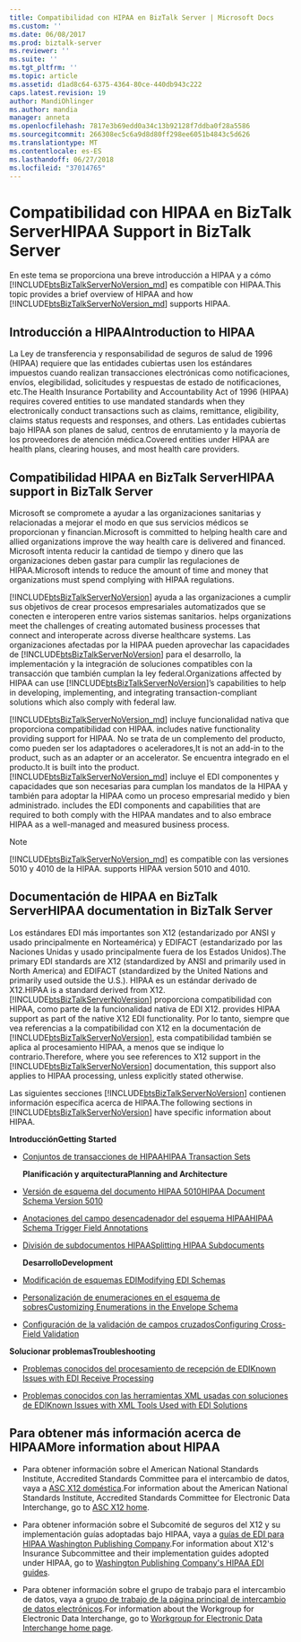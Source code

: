 ```yaml
---
title: Compatibilidad con HIPAA en BizTalk Server | Microsoft Docs
ms.custom: ''
ms.date: 06/08/2017
ms.prod: biztalk-server
ms.reviewer: ''
ms.suite: ''
ms.tgt_pltfrm: ''
ms.topic: article
ms.assetid: d1ad8c64-6375-4364-80ce-440db943c222
caps.latest.revision: 19
author: MandiOhlinger
ms.author: mandia
manager: anneta
ms.openlocfilehash: 7817e3b69edd0a34c13b92128f7ddba0f28a5586
ms.sourcegitcommit: 266308ec5c6a9d8d80ff298ee6051b4843c5d626
ms.translationtype: MT
ms.contentlocale: es-ES
ms.lasthandoff: 06/27/2018
ms.locfileid: "37014765"
---
```

# <a name="hipaa-support-in-biztalk-server"></a><span data-ttu-id="ee122-102">Compatibilidad con HIPAA en BizTalk Server</span><span class="sxs-lookup"><span data-stu-id="ee122-102">HIPAA Support in BizTalk Server</span></span>
<span data-ttu-id="ee122-103">En este tema se proporciona una breve introducción a HIPAA y a cómo [!INCLUDE[btsBizTalkServerNoVersion_md](../includes/btsbiztalkservernoversion-md.md)] es compatible con HIPAA.</span><span class="sxs-lookup"><span data-stu-id="ee122-103">This topic provides a brief overview of HIPAA and how [!INCLUDE[btsBizTalkServerNoVersion_md](../includes/btsbiztalkservernoversion-md.md)] supports HIPAA.</span></span>  
  
## <a name="introduction-to-hipaa"></a><span data-ttu-id="ee122-104">Introducción a HIPAA</span><span class="sxs-lookup"><span data-stu-id="ee122-104">Introduction to HIPAA</span></span>  
 <span data-ttu-id="ee122-105">La Ley de transferencia y responsabilidad de seguros de salud de 1996 (HIPAA) requiere que las entidades cubiertas usen los estándares impuestos cuando realizan transacciones electrónicas como notificaciones, envíos, elegibilidad, solicitudes y respuestas de estado de notificaciones, etc.</span><span class="sxs-lookup"><span data-stu-id="ee122-105">The Health Insurance Portability and Accountability Act of 1996 (HIPAA) requires covered entities to use mandated standards when they electronically conduct transactions such as claims, remittance, eligibility, claims status requests and responses, and others.</span></span> <span data-ttu-id="ee122-106">Las entidades cubiertas bajo HIPAA son planes de salud, centros de enrutamiento y la mayoría de los proveedores de atención médica.</span><span class="sxs-lookup"><span data-stu-id="ee122-106">Covered entities under HIPAA are health plans, clearing houses, and most health care providers.</span></span>  
  
## <a name="hipaa-support-in-biztalk-server"></a><span data-ttu-id="ee122-107">Compatibilidad HIPAA en BizTalk Server</span><span class="sxs-lookup"><span data-stu-id="ee122-107">HIPAA support in BizTalk Server</span></span>  
 <span data-ttu-id="ee122-108">Microsoft se compromete a ayudar a las organizaciones sanitarias y relacionadas a mejorar el modo en que sus servicios médicos se proporcionan y financian.</span><span class="sxs-lookup"><span data-stu-id="ee122-108">Microsoft is committed to helping health care and allied organizations improve the way health care is delivered and financed.</span></span> <span data-ttu-id="ee122-109">Microsoft intenta reducir la cantidad de tiempo y dinero que las organizaciones deben gastar para cumplir las regulaciones de HIPAA.</span><span class="sxs-lookup"><span data-stu-id="ee122-109">Microsoft intends to reduce the amount of time and money that organizations must spend complying with HIPAA regulations.</span></span>  
  
 [!INCLUDE[btsBizTalkServerNoVersion](../includes/btsbiztalkservernoversion-md.md)]<span data-ttu-id="ee122-110"> ayuda a las organizaciones a cumplir sus objetivos de crear procesos empresariales automatizados que se conecten e interoperen entre varios sistemas sanitarios.</span><span class="sxs-lookup"><span data-stu-id="ee122-110"> helps organizations meet the challenges of creating automated business processes that connect and interoperate across diverse healthcare systems.</span></span> <span data-ttu-id="ee122-111">Las organizaciones afectadas por la HIPAA pueden aprovechar las capacidades de [!INCLUDE[btsBizTalkServerNoVersion](../includes/btsbiztalkservernoversion-md.md)] para el desarrollo, la implementación y la integración de soluciones compatibles con la transacción que también cumplan la ley federal.</span><span class="sxs-lookup"><span data-stu-id="ee122-111">Organizations affected by HIPAA can use [!INCLUDE[btsBizTalkServerNoVersion](../includes/btsbiztalkservernoversion-md.md)]’s capabilities to help in developing, implementing, and integrating transaction-compliant solutions which also comply with federal law.</span></span>  
  
[!INCLUDE[btsBizTalkServerNoVersion_md](../includes/btsbiztalkservernoversion-md.md)]<span data-ttu-id="ee122-112"> incluye funcionalidad nativa que proporciona compatibilidad con HIPAA.</span><span class="sxs-lookup"><span data-stu-id="ee122-112"> includes native functionality providing support for HIPAA.</span></span> <span data-ttu-id="ee122-113">No se trata de un complemento del producto, como pueden ser los adaptadores o aceleradores,</span><span class="sxs-lookup"><span data-stu-id="ee122-113">It is not an add-in to the product, such as an adapter or an accelerator.</span></span> <span data-ttu-id="ee122-114">Se encuentra integrado en el producto.</span><span class="sxs-lookup"><span data-stu-id="ee122-114">It is built into the product.</span></span> [!INCLUDE[btsBizTalkServerNoVersion_md](../includes/btsbiztalkservernoversion-md.md)]<span data-ttu-id="ee122-115"> incluye el EDI componentes y capacidades que son necesarias para cumplan los mandatos de la HIPAA y también para adoptar la HIPAA como un proceso empresarial medido y bien administrado.</span><span class="sxs-lookup"><span data-stu-id="ee122-115"> includes the EDI components and capabilities that are required to both comply with the HIPAA mandates and to also embrace HIPAA as a well-managed and measured business process.</span></span>  
  
> [!NOTE]
>  [!INCLUDE[btsBizTalkServerNoVersion_md](../includes/btsbiztalkservernoversion-md.md)]<span data-ttu-id="ee122-116"> es compatible con las versiones 5010 y 4010 de la HIPAA.</span><span class="sxs-lookup"><span data-stu-id="ee122-116"> supports HIPAA version 5010 and 4010.</span></span>  
  
## <a name="hipaa-documentation-in-biztalk-server"></a><span data-ttu-id="ee122-117">Documentación de HIPAA en BizTalk Server</span><span class="sxs-lookup"><span data-stu-id="ee122-117">HIPAA documentation in BizTalk Server</span></span>  
 <span data-ttu-id="ee122-118">Los estándares EDI más importantes son X12 (estandarizado por ANSI y usado principalmente en Norteamérica) y EDIFACT (estandarizado por las Naciones Unidas y usado principalmente fuera de los Estados Unidos).</span><span class="sxs-lookup"><span data-stu-id="ee122-118">The primary EDI standards are X12 (standardized by ANSI and primarily used in North America) and EDIFACT (standardized by the United Nations and primarily used outside the U.S.).</span></span> <span data-ttu-id="ee122-119">HIPAA es un estándar derivado de X12.</span><span class="sxs-lookup"><span data-stu-id="ee122-119">HIPAA is a standard derived from X12.</span></span> [!INCLUDE[btsBizTalkServerNoVersion](../includes/btsbiztalkservernoversion-md.md)]<span data-ttu-id="ee122-120"> proporciona compatibilidad con HIPAA, como parte de la funcionalidad nativa de EDI X12.</span><span class="sxs-lookup"><span data-stu-id="ee122-120"> provides HIPAA support as part of the native X12 EDI functionality.</span></span> <span data-ttu-id="ee122-121">Por lo tanto, siempre que vea referencias a la compatibilidad con X12 en la documentación de [!INCLUDE[btsBizTalkServerNoVersion](../includes/btsbiztalkservernoversion-md.md)], esta compatibilidad también se aplica al procesamiento HIPAA, a menos que se indique lo contrario.</span><span class="sxs-lookup"><span data-stu-id="ee122-121">Therefore, where you see references to X12 support in the [!INCLUDE[btsBizTalkServerNoVersion](../includes/btsbiztalkservernoversion-md.md)] documentation, this support also applies to HIPAA processing, unless explicitly stated otherwise.</span></span>  
  
 <span data-ttu-id="ee122-122">Las siguientes secciones [!INCLUDE[btsBizTalkServerNoVersion](../includes/btsbiztalkservernoversion-md.md)] contienen información específica acerca de HIPAA.</span><span class="sxs-lookup"><span data-stu-id="ee122-122">The following sections in [!INCLUDE[btsBizTalkServerNoVersion](../includes/btsbiztalkservernoversion-md.md)] have specific information about HIPAA.</span></span>  
  
 <span data-ttu-id="ee122-123">**Introducción**</span><span class="sxs-lookup"><span data-stu-id="ee122-123">**Getting Started**</span></span>  
  
- [<span data-ttu-id="ee122-124">Conjuntos de transacciones de HIPAA</span><span class="sxs-lookup"><span data-stu-id="ee122-124">HIPAA Transaction Sets</span></span>](../core/hipaa-transaction-sets.md)  
  
  <span data-ttu-id="ee122-125">**Planificación y arquitectura**</span><span class="sxs-lookup"><span data-stu-id="ee122-125">**Planning and Architecture**</span></span>  
  
- [<span data-ttu-id="ee122-126">Versión de esquema del documento HIPAA 5010</span><span class="sxs-lookup"><span data-stu-id="ee122-126">HIPAA Document Schema Version 5010</span></span>](../core/hipaa-document-schema-version-5010.md)  
  
- [<span data-ttu-id="ee122-127">Anotaciones del campo desencadenador del esquema HIPAA</span><span class="sxs-lookup"><span data-stu-id="ee122-127">HIPAA Schema Trigger Field Annotations</span></span>](../core/hipaa-schema-trigger-field-annotations.md)  
  
- [<span data-ttu-id="ee122-128">División de subdocumentos HIPAA</span><span class="sxs-lookup"><span data-stu-id="ee122-128">Splitting HIPAA Subdocuments</span></span>](../core/splitting-hipaa-subdocuments.md)  
  
  <span data-ttu-id="ee122-129">**Desarrollo**</span><span class="sxs-lookup"><span data-stu-id="ee122-129">**Development**</span></span>  
  
- [<span data-ttu-id="ee122-130">Modificación de esquemas EDI</span><span class="sxs-lookup"><span data-stu-id="ee122-130">Modifying EDI Schemas</span></span>](../core/modifying-edi-schemas.md) 

- [<span data-ttu-id="ee122-131">Personalización de enumeraciones en el esquema de sobres</span><span class="sxs-lookup"><span data-stu-id="ee122-131">Customizing Enumerations in the Envelope Schema</span></span>](../core/customizing-enumerations-in-the-envelope-schema.md)

- [<span data-ttu-id="ee122-132">Configuración de la validación de campos cruzados</span><span class="sxs-lookup"><span data-stu-id="ee122-132">Configuring Cross-Field Validation</span></span>](../core/configuring-cross-field-validation.md)

  
 <span data-ttu-id="ee122-133">**Solucionar problemas**</span><span class="sxs-lookup"><span data-stu-id="ee122-133">**Troubleshooting**</span></span>  
  
-   [<span data-ttu-id="ee122-134">Problemas conocidos del procesamiento de recepción de EDI</span><span class="sxs-lookup"><span data-stu-id="ee122-134">Known Issues with EDI Receive Processing</span></span>](../core/known-issues-with-edi-receive-processing.md)  
  
-   [<span data-ttu-id="ee122-135">Problemas conocidos con las herramientas XML usadas con soluciones de EDI</span><span class="sxs-lookup"><span data-stu-id="ee122-135">Known Issues with XML Tools Used with EDI Solutions</span></span>](../core/known-issues-with-xml-tools-used-with-edi-solutions.md)  
  
## <a name="more-information-about-hipaa"></a><span data-ttu-id="ee122-136">Para obtener más información acerca de HIPAA</span><span class="sxs-lookup"><span data-stu-id="ee122-136">More information about HIPAA</span></span>  
  
-   <span data-ttu-id="ee122-137">Para obtener información sobre el American National Standards Institute, Accredited Standards Committee para el intercambio de datos, vaya a [ASC X12 doméstica](http://www.x12.org/).</span><span class="sxs-lookup"><span data-stu-id="ee122-137">For information about the American National Standards Institute, Accredited Standards Committee for Electronic Data Interchange, go to [ASC X12 home](http://www.x12.org/).</span></span>  
  
-   <span data-ttu-id="ee122-138">Para obtener información sobre el Subcomité de seguros del X12 y su implementación guías adoptadas bajo HIPAA, vaya a [guías de EDI para HIPAA Washington Publishing Company](http://www.wpc-edi.com/).</span><span class="sxs-lookup"><span data-stu-id="ee122-138">For information about X12's Insurance Subcommittee and their implementation guides adopted under HIPAA, go to [Washington Publishing Company's HIPAA EDI guides](http://www.wpc-edi.com/).</span></span>
  
-   <span data-ttu-id="ee122-139">Para obtener información sobre el grupo de trabajo para el intercambio de datos, vaya a [grupo de trabajo de la página principal de intercambio de datos electrónicos](http://www.wedi.org/).</span><span class="sxs-lookup"><span data-stu-id="ee122-139">For information about the Workgroup for Electronic Data Interchange, go to [Workgroup for Electronic Data Interchange home page](http://www.wedi.org/).</span></span>